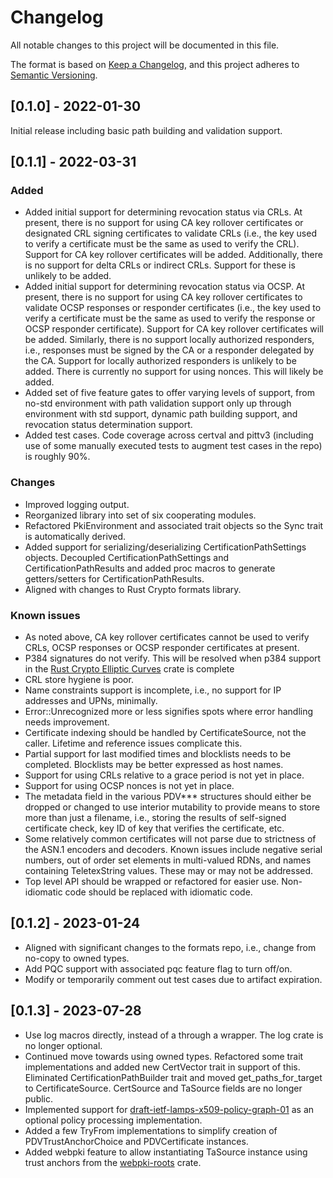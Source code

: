 # Changelog
All notable changes to this project will be documented in this file.

The format is based on [Keep a Changelog](https://keepachangelog.com/en/1.0.0/),
and this project adheres to [Semantic Versioning](https://semver.org/spec/v2.0.0.html).

## [0.1.0] - 2022-01-30 

Initial release including basic path building and validation support.

## [0.1.1] - 2022-03-31

### Added
- Added initial support for determining revocation status via CRLs. At present, there is no support
for using CA key rollover certificates or designated CRL signing certificates to validate CRLs (i.e., 
the key used to verify a certificate must be the same as used to verify the CRL). Support for CA key 
rollover certificates will be added. Additionally, there is no support for delta CRLs or indirect CRLs. 
Support for these is unlikely to be added.
- Added initial support for determining revocation status via OCSP. At present, there is no support for 
using CA key rollover certificates to validate OCSP responses or responder certificates (i.e., the key 
used to verify a certificate must be the same as used to verify the response or OCSP responder certificate). 
Support for CA key rollover certificates will be added. Similarly, there is no support locally authorized
responders, i.e., responses must be signed by the CA or a responder delegated by the CA. Support for locally
authorized responders is unlikely to be added. There is currently no support for using nonces. This will 
likely be added.
- Added set of five feature gates to offer varying levels of support, from no-std environment 
with path validation support only up through environment with std support, dynamic path building support, 
and revocation status determination support.
- Added test cases. Code coverage across certval and pittv3 (including use of some manually executed tests to augment test
cases in the repo) is roughly 90%.

### Changes
- Improved logging output.
- Reorganized library into set of six cooperating modules.
- Refactored PkiEnvironment and associated trait objects so the Sync trait is automatically derived.
- Added support for serializing/deserializing CertificationPathSettings objects. Decoupled CertificationPathSettings and
CertificationPathResults and added proc macros to generate getters/setters for CertificationPathResults.
- Aligned with changes to Rust Crypto formats library.

### Known issues
- As noted above, CA key rollover certificates cannot be used to verify CRLs, OCSP responses or OCSP responder certificates at present.
- P384 signatures do not verify. This will be resolved when p384 support in the [Rust Crypto Elliptic Curves](https://github.com/RustCrypto/elliptic-curves) crate is complete
- CRL store hygiene is poor.
- Name constraints support is incomplete, i.e., no support for IP addresses and UPNs, minimally.
- Error::Unrecognized more or less signifies spots where error handling needs improvement.
- Certificate indexing should be handled by CertificateSource, not the caller. Lifetime and reference issues complicate this.
- Partial support for last modified times and blocklists needs to be completed. Blocklists may be better expressed as host names.
- Support for using CRLs relative to a grace period is not yet in place.
- Support for using OCSP nonces is not yet in place.
- The metadata field in the various PDV*** structures should either be dropped or changed to use interior mutability to 
provide means to store more than just a filename, i.e., storing the results of self-signed certificate check, key ID of 
key that verifies the certificate, etc.
- Some relatively common certificates will not parse due to strictness of the ASN.1 encoders and decoders. Known issues
include negative serial numbers, out of order set elements in multi-valued RDNs, and names containing TeletexString values.
These may or may not be addressed.
- Top level API should be wrapped or refactored for easier use. Non-idiomatic code should be replaced with idiomatic code.

## [0.1.2] - 2023-01-24

- Aligned with significant changes to the formats repo, i.e., change from no-copy to owned types.
- Add PQC support with associated pqc feature flag to turn off/on.
- Modify or temporarily comment out test cases due to artifact expiration.

## [0.1.3] - 2023-07-28

- Use log macros directly, instead of a through a wrapper. The log crate is no longer optional.
- Continued move towards using owned types. Refactored some trait implementations and added new CertVector trait in support of this. Eliminated CertificationPathBuilder trait and moved get_paths_for_target to CertificateSource. CertSource and TaSource fields are no longer public.
- Implemented support for [draft-ietf-lamps-x509-policy-graph-01](https://datatracker.ietf.org/doc/html/draft-ietf-lamps-x509-policy-graph-01) as an optional policy processing implementation.
- Added a few TryFrom implementations to simplify creation of PDVTrustAnchorChoice and PDVCertificate instances.
- Added webpki feature to allow instantiating TaSource instance using trust anchors from the [webpki-roots](https://crates.io/crates/webpki-roots) crate.